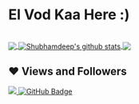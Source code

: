 # El Vod Kaa Here :)&nbsp;
<br>

<a href="https://github.com/elvodkaa">
  <img align="center" src="https://github-readme-stats.vercel.app/api/top-langs/?username=elvodkaa&theme=dark&hide_langs_below=1" />
</a>

<a href="https://github.com/elvodkaa">
 <img align="center" src="https://github-readme-stats.vercel.app/api?username=elvodkaa&show_icons=true&theme=dark&line_height=27" alt="Shubhamdeep's github stats"/>
</a>


<a href="https://github.com/elvodkaa/elvodkaa">
  <img align="center" src="https://github-readme-stats.vercel.app/api/pin/?username=elvodkaa&repo=elvodkaa&theme=dark" />
</a>

## ❤ Views and Followers
<a href="https://github.com/Meghna-DAS/github-profile-views-counter">
    <img src="https://komarev.com/ghpvc/?username=elvodkaa">
</a>
<a href="https://github.com/elvodkaa?tab=followers"><img src="https://img.shields.io/github/followers/elvodkaa?label=Followers&style=social" alt="GitHub Badge"></a>

